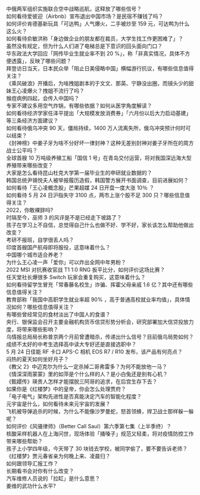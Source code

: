 中俄两军组织实施联合空中战略巡航，这释放了哪些信号？  
如何看待爱彼迎（Airbnb）宣布退出中国市场？是民宿不赚钱了吗？  
如何评价肯德基新玩具「可达鸭」人气爆火，二手被炒至 159 元，可达鸭为什么这么火？  
如何看待俞敏洪称「身边做企业的朋友都在裁员，大学生找工作更困难了」？  
虽然没有规定，但为什么人们进了电梯总是下意识的回头面向门口？  
华东政法大学回应「网传毕业生就业率不到 20 %」，称「非真实情况，具体不方便透露」，反映了哪些问题？  
拜登访日当天，日本民众举「阻止日美侵略中国」横幅游行抗议，有哪些信息值得关注？  
《乘风破浪》开播后，为啥拽姐剧本的于文文、那英、宁静没出圈，而镜头少的甜妹王心凌爆火？拽姐不流行了吗？  
猴痘病例四起，会传入中国吗？  
专家不建议多用空气炸锅，有哪些依据？如何从医学角度解读？  
如何看待经济学家任泽平提出「大规模发放消费券」「六月份以后大力启动基建」等三条经济方面建议？  
如何看待俄乌冲突 90 天，僵局持续，1400 万人流离失所，俄乌冲突预计何时可以结束？  
《封神榜》中姜子牙为啥不分好坏一律封神？这种无差别封神对姜子牙所在的周方战士公平吗？  
全球首艘 10 万吨级养殖工船「国信 1 号」在青岛交付运营，将对我国深远海大型养殖带来哪些改变？  
大家是怎么看待昆山杜克大学第一届毕业生的申研就业数据的？  
韩国总统尹锡悦夫人被举报履历造假，韩国警方展开书面调查，目前进展如何？  
如何看待「王心凌概念股」芒果超媒 24 日开盘一度大涨 10％ ？  
如何看待 5 月 24 日沪指失守 3100 点，两市上涨个股不足 300 只？哪些信息值得关注？  
2022，你敢裸辞吗?  
时隔至今，巫师 3 的风评是不是已经走下坡路了？  
孩子在学习上不自信，总觉得自己什么也做不好、学不好，家长该怎么帮助他做出改变？  
考研不报班，自学很丢人吗？  
印度首艘国产航母即将服役，这意味着什么？  
中国哪个城市适合养老？  
为什么王心凌一声「爱你」可以炸出全网中年男粉？  
2022 MSI 对抗赛收官战 T1 1:0 RNG 扳平比分，如何评价这场比赛？  
任天堂社长爆很多 Switch 玩家会重复购买，这意味着什么？  
如何看待留学生冒充「常春藤名校生」诈骗、挥霍父母亲戚 1.6 亿？其中还有哪些信息值得关注？  
教育部称「我国中高职学生就业率超 90% ，高于普通高校就业率均值」，具体情况如何？哪些信息值得关注？  
有哪些曾经常见的食材淡出了中国人的食谱？  
央行、银保监会召开主要金融机构货币信贷形势分析会，研究部署加大信贷投放力度，将带来哪些影响？  
乌情报总局局长称普京两个月前曾遭暗杀，传递出什么信号？目前俄乌局势如何？  
成绩不太好的中考生选择高中读大专好还是直接选职中？  
5 月 24 日佳能 RF 卡口 APS-C 相机 EOS R7 / R10 发布，该产品有何亮点？  
闷热的夏天如何坐好月子？  
《教父 2》中迈克尔为什么一定杀掉二哥弗雷多？为何不能放他一马？  
《情深深雨蒙蒙》里的如萍是个什么样的人？是小白兔还是别有心机？  
《甄嬛传》瑛贵人怎样才能摆脱三阿哥的追求，在后宫生存下去？  
如果你是《红楼梦》中的皇帝，你会怎么处理贾府？  
「电子电气」架构先进性是否真能决定汽车的智能化程度？  
元宇宙是什么，如何看待未来元宇宙的发展？  
飞机被导弹追杀的时候，为什么不能像沙罗曼蛇，怒首领蜂，捍卫战士那样躲一躲呢？  
如何评价《风骚律师》（Better Call Saul）第六季第七集（上半季终）？  
核酸采样机器人在上海问世，现场体验「捅嗓子」规范又轻柔，将对疫情防控工作带来哪些帮助？  
孩子上小学四年级，今天带了 30 块钱去学校，被同学偷了，要不要告诉老师？  
《红楼梦》贾元春省亲为何晚上来、凌晨归？  
如何跟领导汇报工作？  
长期看书会对你有什么改变？  
汽车维修人员说的「拉缸」是什么意思？  
姜维的武功什么水平?  
